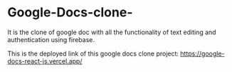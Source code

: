 # Google-Docs-clone-
It is the clone of google doc with all the functionality of text editing and authentication using firebase.

This is the deployed link of this google docs clone project:
https://google-docs-react-js.vercel.app/
